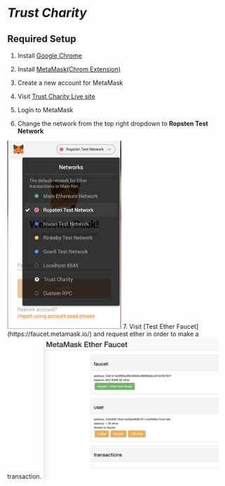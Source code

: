 # ***Trust Charity***
## Required Setup

1. Install [Google Chrome](https://www.google.com/chrome/)

2. Install [MetaMask(Chrom Extension)](https://chrome.google.com/webstore/detail/metamask/nkbihfbeogaeaoehlefnkodbefgpgknn?hl=en)

3. Create a new account for MetaMask

4. Visit [Trust Charity Live site](https://trust-charity.herokuapp.com)

5. Login to MetaMask

6. Change the network from the top right dropdown to **Ropsten Test Network**  
<img src="https://github.com/tonynguyenit18/trust-charity/blob/readme/resources/network_select.png" alt="networkSelect" width="260">
7. Visit [Test Ether Faucet](https://faucet.metamask.io/) and request ether in order to make a transaction.  
<img src="https://github.com/tonynguyenit18/trust-charity/blob/readme/resources/get_test_ether.png" alt="testEther" width="400">